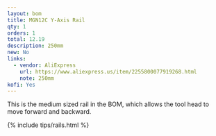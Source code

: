```yaml
---
layout: bom
title: MGN12C Y-Axis Rail
qty: 1
orders: 1
total: 12.19
description: 250mm
new: No
links:
  - vendor: AliExpress
    url: https://www.aliexpress.us/item/2255800077919268.html
    note: 250mm
kofi: Yes
---
```


This is the medium sized rail in the BOM, which allows the tool head to move forward and backward.

{% include tips/rails.html %}